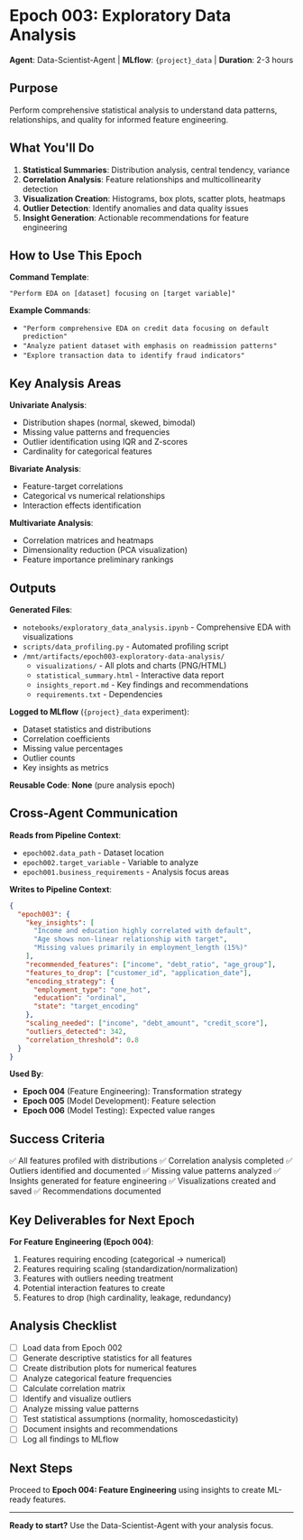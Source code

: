 # Epoch 003: Exploratory Data Analysis

**Agent**: Data-Scientist-Agent | **MLflow**: `{project}_data` | **Duration**: 2-3 hours

## Purpose

Perform comprehensive statistical analysis to understand data patterns, relationships, and quality for informed feature engineering.

## What You'll Do

1. **Statistical Summaries**: Distribution analysis, central tendency, variance
2. **Correlation Analysis**: Feature relationships and multicollinearity detection
3. **Visualization Creation**: Histograms, box plots, scatter plots, heatmaps
4. **Outlier Detection**: Identify anomalies and data quality issues
5. **Insight Generation**: Actionable recommendations for feature engineering

## How to Use This Epoch

**Command Template**:
```
"Perform EDA on [dataset] focusing on [target variable]"
```

**Example Commands**:
- `"Perform comprehensive EDA on credit data focusing on default prediction"`
- `"Analyze patient dataset with emphasis on readmission patterns"`
- `"Explore transaction data to identify fraud indicators"`

## Key Analysis Areas

**Univariate Analysis**:
- Distribution shapes (normal, skewed, bimodal)
- Missing value patterns and frequencies
- Outlier identification using IQR and Z-scores
- Cardinality for categorical features

**Bivariate Analysis**:
- Feature-target correlations
- Categorical vs numerical relationships
- Interaction effects identification

**Multivariate Analysis**:
- Correlation matrices and heatmaps
- Dimensionality reduction (PCA visualization)
- Feature importance preliminary rankings

## Outputs

**Generated Files**:
- `notebooks/exploratory_data_analysis.ipynb` - Comprehensive EDA with visualizations
- `scripts/data_profiling.py` - Automated profiling script
- `/mnt/artifacts/epoch003-exploratory-data-analysis/`
  - `visualizations/` - All plots and charts (PNG/HTML)
  - `statistical_summary.html` - Interactive data report
  - `insights_report.md` - Key findings and recommendations
  - `requirements.txt` - Dependencies

**Logged to MLflow** (`{project}_data` experiment):
- Dataset statistics and distributions
- Correlation coefficients
- Missing value percentages
- Outlier counts
- Key insights as metrics

**Reusable Code**: **None** (pure analysis epoch)

## Cross-Agent Communication

**Reads from Pipeline Context**:
- `epoch002.data_path` - Dataset location
- `epoch002.target_variable` - Variable to analyze
- `epoch001.business_requirements` - Analysis focus areas

**Writes to Pipeline Context**:
```json
{
  "epoch003": {
    "key_insights": [
      "Income and education highly correlated with default",
      "Age shows non-linear relationship with target",
      "Missing values primarily in employment_length (15%)"
    ],
    "recommended_features": ["income", "debt_ratio", "age_group"],
    "features_to_drop": ["customer_id", "application_date"],
    "encoding_strategy": {
      "employment_type": "one_hot",
      "education": "ordinal",
      "state": "target_encoding"
    },
    "scaling_needed": ["income", "debt_amount", "credit_score"],
    "outliers_detected": 342,
    "correlation_threshold": 0.8
  }
}
```

**Used By**:
- **Epoch 004** (Feature Engineering): Transformation strategy
- **Epoch 005** (Model Development): Feature selection
- **Epoch 006** (Model Testing): Expected value ranges

## Success Criteria

✅ All features profiled with distributions
✅ Correlation analysis completed
✅ Outliers identified and documented
✅ Missing value patterns analyzed
✅ Insights generated for feature engineering
✅ Visualizations created and saved
✅ Recommendations documented

## Key Deliverables for Next Epoch

**For Feature Engineering (Epoch 004)**:
1. Features requiring encoding (categorical → numerical)
2. Features requiring scaling (standardization/normalization)
3. Features with outliers needing treatment
4. Potential interaction features to create
5. Features to drop (high cardinality, leakage, redundancy)

## Analysis Checklist

- [ ] Load data from Epoch 002
- [ ] Generate descriptive statistics for all features
- [ ] Create distribution plots for numerical features
- [ ] Analyze categorical feature frequencies
- [ ] Calculate correlation matrix
- [ ] Identify and visualize outliers
- [ ] Analyze missing value patterns
- [ ] Test statistical assumptions (normality, homoscedasticity)
- [ ] Document insights and recommendations
- [ ] Log all findings to MLflow

## Next Steps

Proceed to **Epoch 004: Feature Engineering** using insights to create ML-ready features.

---

**Ready to start?** Use the Data-Scientist-Agent with your analysis focus.

